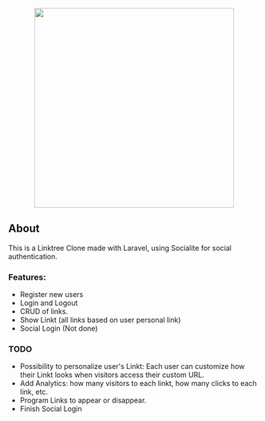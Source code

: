 <p align="center"><img  src="https://res.cloudinary.com/dtfbvvkyp/image/upload/v1566331377/laravel-logolockup-cmyk-red.svg"  width="400"></p>

## About

This is a Linktree Clone made with Laravel, using Socialite for social authentication.

### Features:

 - Register new users
 - Login and Logout
 - CRUD of links.
 - Show Linkt (all links based on user personal link)
 - Social Login (Not done)

 ### TODO
 - Possibility to personalize user's Linkt: Each user can customize how their Linkt looks when visitors access their custom URL.
 - Add Analytics: how many visitors to each linkt, how many clicks to each link, etc.
 - Program Links to appear or disappear.
 - Finish Social Login
